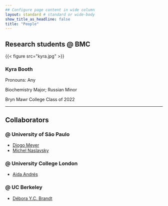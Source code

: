 ```yaml
---
## Configure page content in wide column
layout: standard # standard or wide-body
show_title_as_headline: false
title: "People"
---
```


## Research students @ BMC


{{< figure src="kyra.jpg" >}}

### Kyra Booth

  Pronouns: Any

  Biochemistry Major; Russian Minor

  Bryn Mawr College Class of 2022

----

## Collaborators

### @ University of São Paulo

+ [Diogo Meyer](https://genevol.ib.usp.br/)
+ [Michel Naslavsky](https://www.ib.usp.br/genetica-e-biologia-evolutiva/info/corpo-docente/610-michel-satya-naslavsky.html)

### @ University College London

+ [Aida Andrés](https://www.ucl.ac.uk/biosciences/people/dr-aida-andres)

### @ UC Berkeley

+ [Débora Y.C. Brandt](https://nielsen-lab.github.io/team/debora-brandt/)